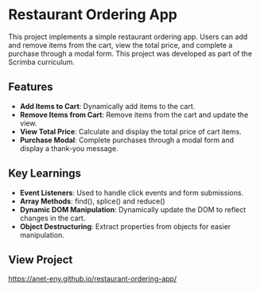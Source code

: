 # Restaurant Ordering App

This project implements a simple restaurant ordering app. Users can add and remove items from the cart, view the total price, and complete a purchase through a modal form. This project was developed as part of the Scrimba curriculum.

## Features

- **Add Items to Cart**: Dynamically add items to the cart.
- **Remove Items from Cart**: Remove items from the cart and update the view.
- **View Total Price**: Calculate and display the total price of cart items.
- **Purchase Modal**: Complete purchases through a modal form and display a thank-you message.

## Key Learnings

- **Event Listeners**: Used to handle click events and form submissions.
- **Array Methods**: find(), splice() and reduce()
- **Dynamic DOM Manipulation**: Dynamically update the DOM to reflect changes in the cart.
- **Object Destructuring**: Extract properties from objects for easier manipulation.

## View Project
https://anet-eny.github.io/restaurant-ordering-app/
